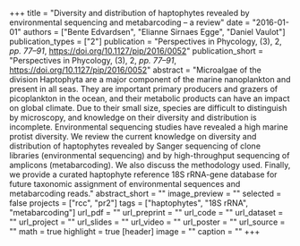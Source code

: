 +++
title = "Diversity and distribution of haptophytes revealed by environmental sequencing and metabarcoding – a review"
date = "2016-01-01"
authors = ["Bente Edvardsen", "Elianne Sirnaes Egge", "Daniel Vaulot"]
publication_types = ["2"]
publication = "Perspectives in Phycology, (3), 2, _pp. 77–91_, https://doi.org/10.1127/pip/2016/0052"
publication_short = "Perspectives in Phycology, (3), 2, _pp. 77–91_, https://doi.org/10.1127/pip/2016/0052"
abstract = "Microalgae of the division Haptophyta are a major component of the marine nanoplankton and present in all seas. They are important primary producers and grazers of picoplankton in the ocean, and their metabolic products can have an impact on global climate. Due to their small size, species are difficult to distinguish by microscopy, and knowledge on their diversity and distribution is incomplete. Environmental sequencing studies have revealed a high marine protist diversity. We review the current knowledge on diversity and distribution of haptophytes revealed by Sanger sequencing of clone libraries (environmental sequencing) and by high-throughput sequencing of amplicons (metabarcoding). We also discuss the methodology used. Finally, we provide a curated haptophyte reference 18S rRNA-gene database for future taxonomic assignment of environmental sequences and metabarcoding reads."
abstract_short = ""
image_preview = ""
selected = false
projects = ["rcc", "pr2"]
tags = ["haptophytes", "18S rRNA", "metabarcoding"]
url_pdf = ""
url_preprint = ""
url_code = ""
url_dataset = ""
url_project = ""
url_slides = ""
url_video = ""
url_poster = ""
url_source = ""
math = true
highlight = true
[header]
image = ""
caption = ""
+++
